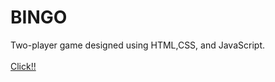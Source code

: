 # BINGO
Two-player game designed using HTML,CSS, and JavaScript.<br><br>
[Click!!](https://poojasingh5.github.io/BINGO/)
